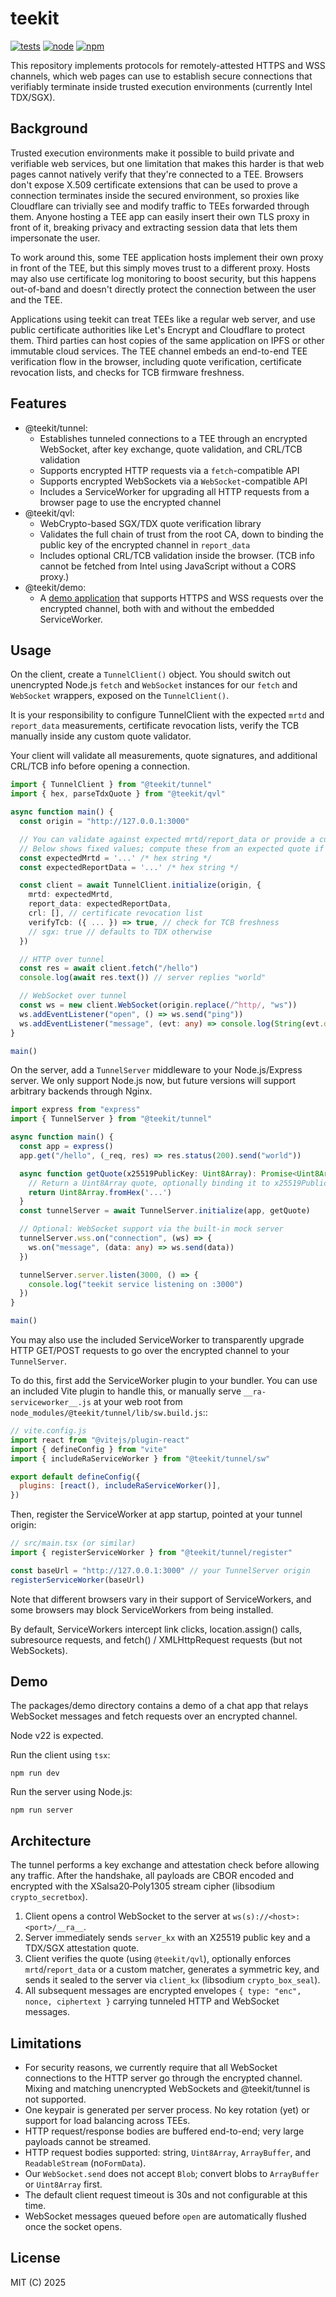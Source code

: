 # teekit

[![tests](https://github.com/canvasxyz/teekit/actions/workflows/ci.yml/badge.svg)](https://github.com/canvasxyz/teekit/actions/workflows/ci.yml)
[![node](https://img.shields.io/node/v/@teekit/qvl.svg)](https://www.npmjs.com/package/@teekit/qvl)
[![npm](https://img.shields.io/npm/v/@teekit/tunnel?color=33cd56&logo=npm)](https://www.npmjs.com/package/@teekit/tunnel)

This repository implements protocols for remotely-attested HTTPS and
WSS channels, which web pages can use to establish secure connections
that verifiably terminate inside trusted execution environments
(currently Intel TDX/SGX).

## Background

Trusted execution environments make it possible to build private and
verifiable web services, but one limitation that makes this harder is
that web pages cannot natively verify that they're connected to a
TEE. Browsers don't expose X.509 certificate extensions that can be
used to prove a connection terminates inside the secured environment,
so proxies like Cloudflare can trivially see and modify traffic to
TEEs forwarded through them. Anyone hosting a TEE app can easily
insert their own TLS proxy in front of it, breaking privacy and
extracting session data that lets them impersonate the user.

To work around this, some TEE application hosts implement their own
proxy in front of the TEE, but this simply moves trust to a different
proxy. Hosts may also use certificate log monitoring to boost security,
but this happens out-of-band and doesn't directly protect the
connection between the user and the TEE.

Applications using teekit can treat TEEs like a regular web
server, and use public certificate authorities like Let's Encrypt and
Cloudflare to protect them. Third parties can host copies of the same
application on IPFS or other immutable cloud services. The TEE channel
embeds an end-to-end TEE verification flow in the browser, including
quote verification, certificate revocation lists, and checks for TCB
firmware freshness.

## Features

- @teekit/tunnel:
  - Establishes tunneled connections to a TEE through an encrypted
    WebSocket, after key exchange, quote validation, and CRL/TCB validation
  - Supports encrypted HTTP requests via a `fetch`-compatible API
  - Supports encrypted WebSockets via a `WebSocket`-compatible API
  - Includes a ServiceWorker for upgrading all HTTP requests from a
    browser page to use the encrypted channel
- @teekit/qvl:
  - WebCrypto-based SGX/TDX quote verification library
  - Validates the full chain of trust from the root CA, down to binding
    the public key of the encrypted channel in `report_data`
  - Includes optional CRL/TCB validation inside the browser. (TCB info
    cannot be fetched from Intel using JavaScript without a CORS proxy.)
- @teekit/demo:
  - A [demo application](https://teekit.vercel.app/) that supports
    HTTPS and WSS requests over the encrypted channel, both with and without
    the embedded ServiceWorker.

## Usage

On the client, create a `TunnelClient()` object. You should switch out
unencrypted Node.js `fetch` and `WebSocket` instances for our `fetch` and
`WebSocket` wrappers, exposed on the `TunnelClient()`.

It is your responsibility to configure TunnelClient with the expected
`mrtd` and `report_data` measurements, certificate revocation lists,
verify the TCB manually inside any custom quote validator.

Your client will validate all measurements, quote signatures, and
additional CRL/TCB info before opening a connection.

```ts
import { TunnelClient } from "@teekit/tunnel"
import { hex, parseTdxQuote } from "@teekit/qvl"

async function main() {
  const origin = "http://127.0.0.1:3000"

  // You can validate against expected mrtd/report_data or provide a custom matcher.
  // Below shows fixed values; compute these from an expected quote if you have one.
  const expectedMrtd = '...' /* hex string */
  const expectedReportData = '...' /* hex string */

  const client = await TunnelClient.initialize(origin, {
    mrtd: expectedMrtd,
    report_data: expectedReportData,
    crl: [], // certificate revocation list
    verifyTcb: ({ ... }) => true, // check for TCB freshness
    // sgx: true // defaults to TDX otherwise
  })

  // HTTP over tunnel
  const res = await client.fetch("/hello")
  console.log(await res.text()) // server replies "world"

  // WebSocket over tunnel
  const ws = new client.WebSocket(origin.replace(/^http/, "ws"))
  ws.addEventListener("open", () => ws.send("ping"))
  ws.addEventListener("message", (evt: any) => console.log(String(evt.data)))
}

main()
```

On the server, add a `TunnelServer` middleware to your Node.js/Express
server. We only support Node.js now, but future versions will support
arbitrary backends through Nginx.

```ts
import express from "express"
import { TunnelServer } from "@teekit/tunnel"

async function main() {
  const app = express()
  app.get("/hello", (_req, res) => res.status(200).send("world"))

  async function getQuote(x25519PublicKey: Uint8Array): Promise<Uint8Array> {
    // Return a Uint8Array quote, optionally binding it to x25519PublicKey
    return Uint8Array.fromHex('...')
  }
  const tunnelServer = await TunnelServer.initialize(app, getQuote)

  // Optional: WebSocket support via the built-in mock server
  tunnelServer.wss.on("connection", (ws) => {
    ws.on("message", (data: any) => ws.send(data))
  })

  tunnelServer.server.listen(3000, () => {
    console.log("teekit service listening on :3000")
  })
}

main()
```

You may also use the included ServiceWorker to transparently upgrade
HTTP GET/POST requests to go over the encrypted channel to your
`TunnelServer`.

To do this, first add the ServiceWorker plugin to your bundler. You
can use an included Vite plugin to handle this, or manually serve
`__ra-serviceworker__.js` at your web root from
`node_modules/@teekit/tunnel/lib/sw.build.js`::

```js
// vite.config.js
import react from "@vitejs/plugin-react"
import { defineConfig } from "vite"
import { includeRaServiceWorker } from "@teekit/tunnel/sw"

export default defineConfig({
  plugins: [react(), includeRaServiceWorker()],
})
```

Then, register the ServiceWorker at app startup, pointed at your
tunnel origin:

```ts
// src/main.tsx (or similar)
import { registerServiceWorker } from "@teekit/tunnel/register"

const baseUrl = "http://127.0.0.1:3000" // your TunnelServer origin
registerServiceWorker(baseUrl)
```

Note that different browsers vary in their support of ServiceWorkers,
and some browsers may block ServiceWorkers from being installed.

By default, ServiceWorkers intercept link clicks, location.assign()
calls, subresource requests, and fetch() / XMLHttpRequest requests
(but not WebSockets).

## Demo

The packages/demo directory contains a demo of a chat app that relays
WebSocket messages and fetch requests over an encrypted channel.

Node v22 is expected.

Run the client using `tsx`:

```
npm run dev
```

Run the server using Node.js:

```
npm run server
```

## Architecture

The tunnel performs a key exchange and attestation check before
allowing any traffic. After the handshake, all payloads are CBOR
encoded and encrypted with the XSalsa20‑Poly1305 stream cipher
(libsodium `crypto_secretbox`).

1. Client opens a control WebSocket to the server at
   `ws(s)://<host>:<port>/__ra__`.
2. Server immediately sends `server_kx` with an X25519 public key and
   a TDX/SGX attestation quote.
3. Client verifies the quote (using `@teekit/qvl`), optionally
   enforces `mrtd`/`report_data` or a custom matcher, generates a
   symmetric key, and sends it sealed to the server via `client_kx`
   (libsodium `crypto_box_seal`).
4. All subsequent messages are encrypted envelopes
   `{ type: "enc", nonce, ciphertext }` carrying tunneled HTTP
   and WebSocket messages.

## Limitations

- For security reasons, we currently require that all WebSocket connections to the HTTP server go through the encrypted channel. Mixing and matching unencrypted WebSockets and @teekit/tunnel is not supported.
- One keypair is generated per server process. No key rotation (yet) or support for load balancing across TEEs.
- HTTP request/response bodies are buffered end-to-end; very large payloads cannot be streamed.
- HTTP request bodies supported: string, `Uint8Array`, `ArrayBuffer`, and `ReadableStream` (no`FormData`).
- Our `WebSocket.send` does not accept `Blob`; convert blobs to `ArrayBuffer` or `Uint8Array` first.
- The default client request timeout is 30s and not configurable at this time.
- WebSocket messages queued before `open` are automatically flushed once the socket opens.

## License

MIT (C) 2025
